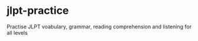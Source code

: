 # jlpt-practice

Practise JLPT voabulary, grammar, reading comprehension and listening for all levels
